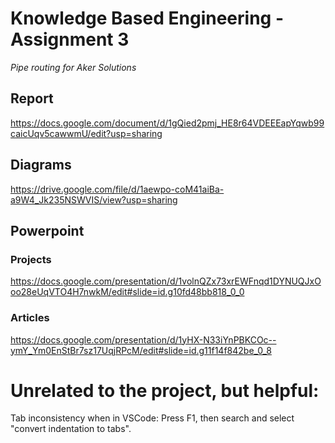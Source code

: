 # Knowledge Based Engineering - Assignment 3

*Pipe routing for Aker Solutions*

## Report

https://docs.google.com/document/d/1gQied2pmj_HE8r64VDEEEapYqwb99caicUqv5cawwmU/edit?usp=sharing

## Diagrams 

https://drive.google.com/file/d/1aewpo-coM41aiBa-a9W4_Jk235NSWVIS/view?usp=sharing

## Powerpoint
### Projects

https://docs.google.com/presentation/d/1volnQZx73xrEWFnqd1DYNUQJxOoo28eUqVTO4H7nwkM/edit#slide=id.g10fd48bb818_0_0

### Articles

https://docs.google.com/presentation/d/1yHX-N33iYnPBKCOc--ymY_Ym0EnStBr7sz17UqjRPcM/edit#slide=id.g11f14f842be_0_8


# Unrelated to the project, but helpful:

Tab inconsistency when in VSCode: Press F1, then search and select "convert indentation to tabs".
